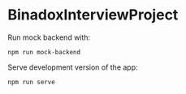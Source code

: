 # BinadoxInterviewProject

Run mock backend with:
```
npm run mock-backend
```

Serve development version of the app:
```
npm run serve
```
